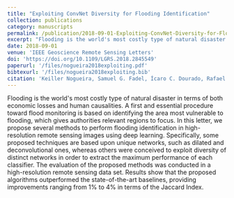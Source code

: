 ```yaml
---
title: "Exploiting ConvNet Diversity for Flooding Identification"
collection: publications
category: manuscripts
permalink: /publication/2018-09-01-Exploiting-ConvNet-Diversity-for-Flooding-Identification
excerpt: "Flooding is the world's most costly type of natural disaster in terms of both economic losses and human causalities. A first and essential procedure toward flood monitoring is based on identifying the area most vulnerable to flooding, which gives authorities relevant regions to focus. In this letter, we propose several methods to perform flooding identification in high-resolution remote sensing images using deep learning."
date: 2018-09-01
venue: 'IEEE Geoscience Remote Sensing Letters'
doi: 'https://doi.org/10.1109/LGRS.2018.2845549'
paperurl: '/files/nogueira2018exploiting.pdf'
bibtexurl: '/files/nogueira2018exploiting.bib'
citation: 'Keiller Nogueira, Samuel G. Fadel, Ícaro C. Dourado, Rafael de Oliveira Werneck, Javier A. V. Muñoz, Otávio A. B. Penatti, Rodrigo Tripodi Calumby, Lin Tzy Li, Jefersson A. dos Santos, and Ricardo da Silva Torres. Exploiting convnet diversity for flooding identification. IEEE Geosci. Remote Sensing Lett., 15(9):1446–1450, 2018.'
---
```


Flooding is the world's most costly type of natural disaster in terms of both economic losses and human causalities. A first and essential procedure toward flood monitoring is based on identifying the area most vulnerable to flooding, which gives authorities relevant regions to focus. In this letter, we propose several methods to perform flooding identification in high-resolution remote sensing images using deep learning. Specifically, some proposed techniques are based upon unique networks, such as dilated and deconvolutional ones, whereas others were conceived to exploit diversity of distinct networks in order to extract the maximum performance of each classifier. The evaluation of the proposed methods was conducted in a high-resolution remote sensing data set. Results show that the proposed algorithms outperformed the state-of-the-art baselines, providing improvements ranging from 1% to 4% in terms of the Jaccard Index.